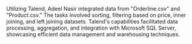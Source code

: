 Utilizing Talend, Adeel Nasir integrated data from "Orderline.csv" and "Product.csv." The tasks involved sorting, filtering based on price, inner joining, and left joining datasets. Talend's capabilities facilitated data processing, aggregation, and integration with Microsoft SQL Server, showcasing efficient data management and warehousing techniques.




